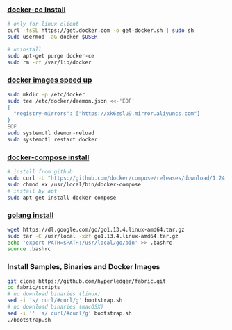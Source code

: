 ### [docker-ce Install](https://docs.docker.com/install/linux/docker-ce/ubuntu/#install-using-the-repository)  
```bash
# only for linux client  
curl -fsSL https://get.docker.com -o get-docker.sh | sudo sh 
sudo usermod -aG docker $USER

# uninstall 
sudo apt-get purge docker-ce
sudo rm -rf /var/lib/docker
```
### [docker images speed up](https://cr.console.aliyun.com/cn-hangzhou/instances/mirrors)
```bash
sudo mkdir -p /etc/docker
sudo tee /etc/docker/daemon.json <<-'EOF'
{
  "registry-mirrors": ["https://xk6zslu9.mirror.aliyuncs.com"]
}
EOF
sudo systemctl daemon-reload
sudo systemctl restart docker
```
### [docker-compose install](https://docs.docker.com/compose/install/) 
```bash
# install from github
sudo curl -L "https://github.com/docker/compose/releases/download/1.24.1/docker-compose-$(uname -s)-$(uname -m)" -o /usr/local/bin/docker-compose
sudo chmod +x /usr/local/bin/docker-compose
# install by apt
sudo apt-get install docker-compose  
```
### [golang install](https://golang.google.cn/doc/install) 
```bash
wget https://dl.google.com/go/go1.13.4.linux-amd64.tar.gz  
sudo tar -C /usr/local -xzf go1.13.4.linux-amd64.tar.gz  
echo 'export PATH=$PATH:/usr/local/go/bin' >> .bashrc
source .bashrc  
```

### Install Samples, Binaries and Docker Images
```bash
git clone https://github.com/hyperledger/fabric.git  
cd fabric/scripts  
# no download binaries (linux)
sed -i 's/ curl/#curl/g' bootstrap.sh  
# no download binaries (macOSX)
sed -i '' 's/ curl/#curl/g' bootstrap.sh  
./bootstrap.sh  
```